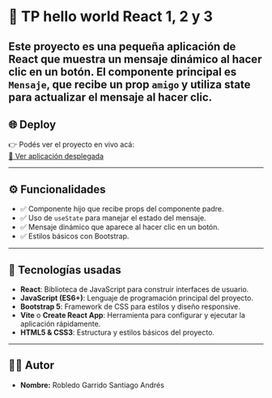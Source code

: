 # 📝 TP hello world React 1, 2 y 3

Este proyecto es una pequeña aplicación de React que muestra un mensaje dinámico al hacer clic en un botón. El componente principal es `Mensaje`, que recibe un **prop** `amigo` y utiliza **state** para actualizar el mensaje al hacer clic.  
---

## 🌐 Deploy

👉 Podés ver el proyecto en vivo acá:  
[🔗 Ver aplicación desplegada](https://hello-world-tp.netlify.app/)

---

## ⚙️ Funcionalidades

- ✅ Componente hijo que recibe props del componente padre.  
- ✅ Uso de `useState` para manejar el estado del mensaje.   
- ✅ Mensaje dinámico que aparece al hacer clic en un botón.  
- ✅ Estilos básicos con Bootstrap.

---

## 🧪 Tecnologías usadas

- **React**: Biblioteca de JavaScript para construir interfaces de usuario.  
- **JavaScript (ES6+)**: Lenguaje de programación principal del proyecto.  
- **Bootstrap 5**: Framework de CSS para estilos y diseño responsive.  
- **Vite** o **Create React App**: Herramienta para configurar y ejecutar la aplicación rápidamente.  
- **HTML5 & CSS3**: Estructura y estilos básicos del proyecto.  

---

## 👨‍💻 Autor

- **Nombre:** Robledo Garrido Santiago Andrés
    
